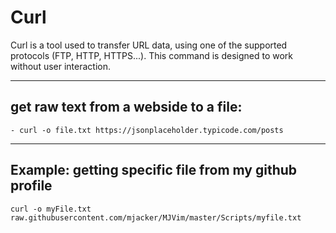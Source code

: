 # Curl
<p> Curl is a tool used to transfer URL data, using one of the supported protocols (FTP, HTTP, HTTPS...). This command is designed to work without user interaction.

---
## get raw text from a webside to a file:
	- curl -o file.txt https://jsonplaceholder.typicode.com/posts


---
## Example: getting specific file from my github profile
`curl -o myFile.txt raw.githubusercontent.com/mjacker/MJVim/master/Scripts/myfile.txt`
